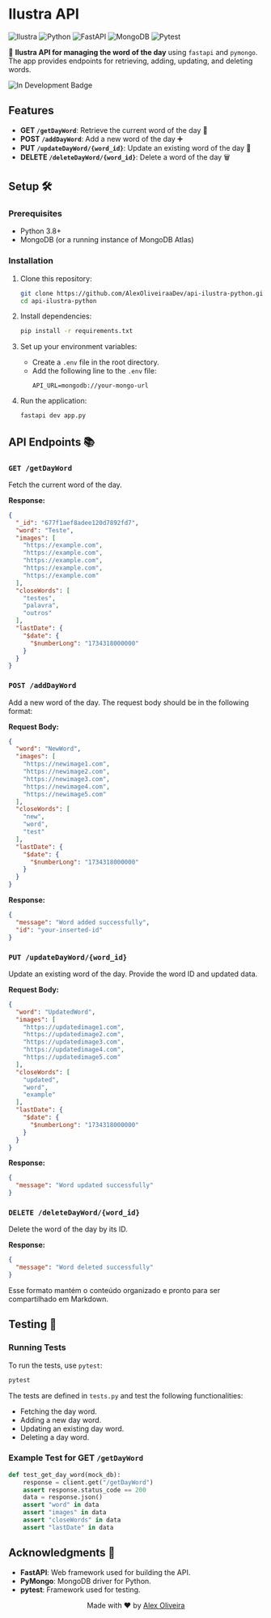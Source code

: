 # Ilustra API

![Ilustra](https://img.shields.io/badge/Ilustra-7A4B2D?style=flat-square&logo=visualstudiocode)
![Python](https://img.shields.io/badge/Python-3776AB?style=flat-square&logo=python)
![FastAPI](https://img.shields.io/badge/FastAPI-009688?style=flat-square&logo=fastapi)
![MongoDB](https://img.shields.io/badge/MongoDB-47A248?style=flat-square&logo=mongodb)
![Pytest](https://img.shields.io/badge/Pytest-0A9B8B?style=flat-square&logo=pytest)


🚀 **Ilustra API for managing the word of the day** using `fastapi` and `pymongo`. The app provides endpoints for retrieving, adding, updating, and deleting words.

<img src="https://img.shields.io/badge/In%20Development-orange?style=for-the-badge" alt="In Development Badge">

## Features

- **GET `/getDayWord`**: Retrieve the current word of the day 📝
- **POST `/addDayWord`**: Add a new word of the day ➕
- **PUT `/updateDayWord/{word_id}`**: Update an existing word of the day 🔄
- **DELETE `/deleteDayWord/{word_id}`**: Delete a word of the day 🗑️

## Setup 🛠️

### Prerequisites

- Python 3.8+
- MongoDB (or a running instance of MongoDB Atlas)

### Installation

1. Clone this repository:
   ```bash
   git clone https://github.com/AlexOliveiraaDev/api-ilustra-python.git
   cd api-ilustra-python
   ```

2. Install dependencies:
   ```bash
   pip install -r requirements.txt
   ```

3. Set up your environment variables:
   - Create a `.env` file in the root directory.
   - Add the following line to the `.env` file:
     ```env
     API_URL=mongodb://your-mongo-url
     ```

4. Run the application:
   ```bash
   fastapi dev app.py
   ```

## API Endpoints 📚

### `GET /getDayWord`

Fetch the current word of the day.

**Response:**
```json
{
  "_id": "677f1aef8adee120d7892fd7",
  "word": "Teste",
  "images": [
    "https://example.com",
    "https://example.com",
    "https://example.com",
    "https://example.com",
    "https://example.com"
  ],
  "closeWords": [
    "testes",
    "palavra",
    "outros"
  ],
  "lastDate": {
    "$date": {
      "$numberLong": "1734318000000"
    }
  }
}
```

### `POST /addDayWord`

Add a new word of the day. The request body should be in the following format:

**Request Body:**
```json
{
  "word": "NewWord",
  "images": [
    "https://newimage1.com",
    "https://newimage2.com",
    "https://newimage3.com",
    "https://newimage4.com",
    "https://newimage5.com"
  ],
  "closeWords": [
    "new",
    "word",
    "test"
  ],
  "lastDate": {
    "$date": {
      "$numberLong": "1734318000000"
    }
  }
}
```

**Response:**
```json
{
  "message": "Word added successfully",
  "id": "your-inserted-id"
}
```

### `PUT /updateDayWord/{word_id}`

Update an existing word of the day. Provide the word ID and updated data.

**Request Body:**
```json
{
  "word": "UpdatedWord",
  "images": [
    "https://updatedimage1.com",
    "https://updatedimage2.com",
    "https://updatedimage3.com",
    "https://updatedimage4.com",
    "https://updatedimage5.com"
  ],
  "closeWords": [
    "updated",
    "word",
    "example"
  ],
  "lastDate": {
    "$date": {
      "$numberLong": "1734318000000"
    }
  }
}
```

**Response:**
```json
{
  "message": "Word updated successfully"
}
```

### `DELETE /deleteDayWord/{word_id}`

Delete the word of the day by its ID.

**Response:**
```json
{
  "message": "Word deleted successfully"
}
```

Esse formato mantém o conteúdo organizado e pronto para ser compartilhado em Markdown.

## Testing 🧪

### Running Tests

To run the tests, use `pytest`:
```bash
pytest
```

The tests are defined in `tests.py` and test the following functionalities:

- Fetching the day word.
- Adding a new day word.
- Updating an existing day word.
- Deleting a day word.

### Example Test for GET `/getDayWord`
```python
def test_get_day_word(mock_db):
    response = client.get("/getDayWord")
    assert response.status_code == 200
    data = response.json()
    assert "word" in data
    assert "images" in data
    assert "closeWords" in data
    assert "lastDate" in data
```

## Acknowledgments 🙏

- **FastAPI**: Web framework used for building the API.
- **PyMongo**: MongoDB driver for Python.
- **pytest**: Framework used for testing.

<p align="center">
    Made with ❤️ by <a href="https://github.com/AlexOliveiraaDev/">Alex Oliveira</a>
</p>
